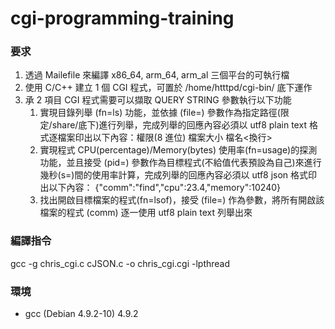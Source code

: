 # cgi-programming-training

### 要求

1. 透過 Mailefile 來編譯 x86_64, arm_64, arm_al 三個平台的可執行檔
2. 使用 C/C++ 建立 1 個 CGI 程式，可置於 /home/htttpd/cgi-bin/ 底下運作
3. 承 2 項目 CGI 程式需要可以擷取 QUERY STRING 參數執行以下功能
   1. 實現目錄列舉 (fn=ls) 功能，並依據 (file=) 參數作為指定路徑(限定/share/底下)進行列舉，完成列舉的回應內容必須以 utf8 plain text 格式逐檔案印出以下內容：權限(8 進位) 檔案大小 檔名<換行>
   2. 實現程式 CPU(percentage)/Memory(bytes) 使用率(fn=usage)的探測功能，並且接受 (pid=) 參數作為目標程式(不給值代表預設為自己)來進行幾秒(s=)間的使用率計算，完成列舉的回應內容必須以 utf8 json 格式印出以下內容： {"comm":"find","cpu":23.4,"memory":10240}
   3. 找出開啟目標檔案的程式(fn=lsof)，接受 (file=) 作為參數，將所有開啟該檔案的程式 (comm) 逐一使用 utf8 plain text 列舉出來

### 編譯指令

gcc -g chris_cgi.c cJSON.c -o chris_cgi.cgi -lpthread

### 環境

- gcc (Debian 4.9.2-10) 4.9.2
